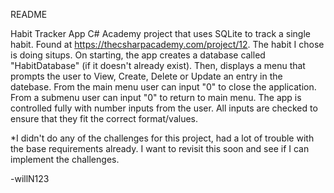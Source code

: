 README

Habit Tracker App
C# Academy project that uses SQLite to track a single habit.
Found at https://thecsharpacademy.com/project/12.
The habit I chose is doing situps.
On starting, the app creates a database called "HabitDatabase" (if it doesn't already exist).
Then, displays a menu that prompts the user to View, Create, Delete or Update an entry in the datebase.
From the main menu user can input "0" to close the application.
From a submenu user can input "0" to return to main menu.
The app is controlled fully with number inputs from the user.
All inputs are checked to ensure that they fit the correct format/values.

*I didn't do any of the challenges for this project, had a lot of trouble with the base requirements already.
I want to revisit this soon and see if I can implement the challenges.

-willN123